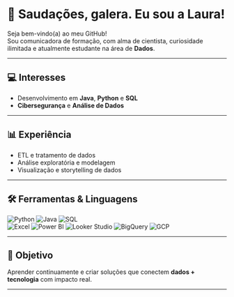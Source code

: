 
# 👋 Saudações, galera. Eu sou a Laura!

Seja bem-vindo(a) ao meu GitHub!  
Sou comunicadora de formação, com alma de cientista, curiosidade ilimitada e atualmente estudante na área de **Dados**.  

---

## 💻 Interesses
- Desenvolvimento em **Java**, **Python** e **SQL**  
- **Cibersegurança** e **Análise de Dados**  

---

## 📊 Experiência
- ETL e tratamento de dados  
- Análise exploratória e modelagem  
- Visualização e storytelling de dados  

---

## 🛠️ Ferramentas & Linguagens

![Python](https://img.shields.io/badge/Python-3776AB?style=for-the-badge&logo=python&logoColor=white)
![Java](https://img.shields.io/badge/Java-ED8B00?style=for-the-badge&logo=java&logoColor=white)
![SQL](https://img.shields.io/badge/SQL-336791?style=for-the-badge&logo=postgresql&logoColor=white)  
![Excel](https://img.shields.io/badge/Excel-217346?style=for-the-badge&logo=microsoft-excel&logoColor=white)
![Power BI](https://img.shields.io/badge/PowerBI-F2C811?style=for-the-badge&logo=power-bi&logoColor=black)
![Looker Studio](https://img.shields.io/badge/Looker%20Studio-4285F4?style=for-the-badge&logo=google&logoColor=white)
![BigQuery](https://img.shields.io/badge/BigQuery-669DF6?style=for-the-badge&logo=google-bigquery&logoColor=white)
![GCP](https://img.shields.io/badge/GCP-4285F4?style=for-the-badge&logo=google-cloud&logoColor=white)  

---

## 🚀 Objetivo
Aprender continuamente e criar soluções que conectem **dados + tecnologia** com impacto real.  

---







